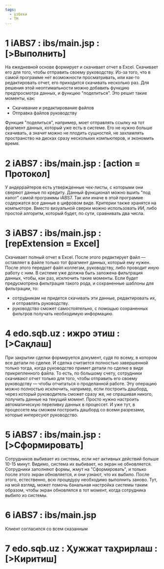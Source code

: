 ```yaml
---
tags:
  - узбеки
  - TM
---
```

# 1 iABS7 : ibs/main.jsp : \[>Выполнить]​
На ежедневной основе формирует и скачивает отчет в Excel. 
Скачивает его для того, чтобы отправить своему руководству. 
Из-за того, что в самой программе нет возможности просматривать, или как-то редактировать отчет, его приходится скачивать несколько раз. 
Для решения этой неоптимальности можно добавить функцию предпросмотра данных, и функцию "поделиться". Это решит такие моменты, как:
- Скачивание и редактирование файлов
- Отправка файлов руководству

Функция "поделиться", например, моет отправлять ссылку на тот фрагмент данных, который уже есть в системе. Его не нужно больше скачивать, а значит можно не плодить сущностей, не захламлять пространство на дисках сразу нескольких компьютеров, и экономить время.

# 2 iABS7 : ibs/main.jsp : \[action = Протокол]​
У андеррайтеров есть утвержденные чек-листы, с которыми они сверяют данные по кредиту. 
Данный функционал можно вшить "под капот" самой программы iABS7. Так или иначе в этой программе содержатся все данные в цифровом виде. Критерии также хранятся на компьюторе. 
Вместо визуальной сверки можно использовать ИИ, либо простой алгоритм, который будет, по сути, сравнивать два числа.

# 3 iABS7 : ibs/main.jsp : \[repExtension = Excel]​
Скачивает полный отчет в Excel. После этого редактирует файл — оставляет в файле только тот фрагмент данных, который ему нужен. После этого передает файл коллегам, руководству, либо проводит иную работу с ним.
В системе уже должна быть заложена фильтрация данных, чтобы, как раз, исключить такие моменты. Если будет предусмотрена фильтрация такого рода, и сохраненные шаблоны для фильтрации, то:
- сотрудникам не придется скачивать эти данные, редактировать их, и отправлять руководству.
- руководство сможет самостоятельно, с помощью сохраненных фильтров получать необходимую информацию.

# 4 edo.sqb.uz : ижро этиш : \[>Сақлаш]​
При закрытии сделки формируется документ, судя по всему, в котором все детали по сделке.  И сделка считается полностью завершенной только тогда, когда руководство примет детали по сделке в виде прикрепленного файла.
То есть, по большому счету, сотрудники скачивают отчет только для того, чтобы отправить его своему руководству — чтобы отчитаться о проделанной работе.
Эту операцию можно полностью исключить, например, если построить дашборд, через который руководитель сможет сразу же, не спрашивая никого, получить данные на текущий момент. 
Просто нужно настроить автоматическую переливку данных в процессет. И уже тут, в процессете мы сможем построить дашборд со всеми разрезами, которые интересуют руководство.

# 5 iABS7 : ibs/main.jsp : \[>Сформировать]​
Сотрудников выбивает из системы, если нет активных действий больше 10-15 минут. Видимо, система их выбивает, но экран не обновляется. Сотрудники заполняют формы, жмут на "Сформировать", и только после этого экран обновляется, и они узнают, что их выбило. После этого, естественно, всю процедуру необходимо выполнить заново.
Тут, на мой взгляд, может помочь банальная настройка системы таким образом, чтобы экран обновлялся в тот момент, когда сотрудника выбило из системы.

# 6 iABS7 : ibs/main.jsp
Клиент согласился со всем сказанным

# 7 edo.sqb.uz : Ҳужжат таҳрирлаш : \[>Киритиш] 
